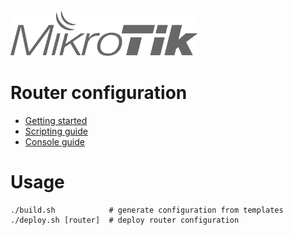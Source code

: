 <img src="https://raw.githubusercontent.com/vaicys/mikrotik/master/mikrotik.svg" width="300" />

# Router configuration

- [Getting started](https://help.mikrotik.com/docs/spaces/ROS/pages/328119/Getting+started)
- [Scripting guide](https://help.mikrotik.com/docs/spaces/ROS/pages/47579229/Scripting)
- [Console guide](https://help.mikrotik.com/docs/spaces/ROS/pages/8978498/Console)

# Usage

```
./build.sh            # generate configuration from templates
./deploy.sh [router]  # deploy router configuration
```
